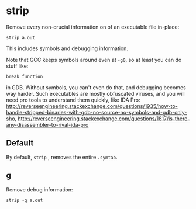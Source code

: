 # strip

Remove every non-crucial information on of an executable file in-place:

    strip a.out

This includes symbols and debugging information.

Note that GCC keeps symbols around even at `-g0`, so at least you can do stuff like:

    break function

in GDB. Without symbols, you can't even do that, and debugging becomes way harder. Such executables are mostly obfuscated viruses, and you will need pro tools to understand them quickly, like IDA Pro: <http://reverseengineering.stackexchange.com/questions/1935/how-to-handle-stripped-binaries-with-gdb-no-source-no-symbols-and-gdb-only-sho>, <http://reverseengineering.stackexchange.com/questions/1817/is-there-any-disassembler-to-rival-ida-pro>

## Default

By default, `strip` , removes the entire `.symtab`.

## g

Remove debug information:

    strip -g a.out
